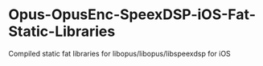 # Opus-OpusEnc-SpeexDSP-iOS-Fat-Static-Libraries
Compiled static fat libraries for libopus/libopus/libspeexdsp for iOS
